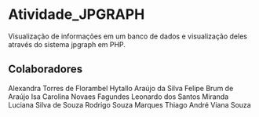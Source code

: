 # Atividade_JPGRAPH
Visualização de informações em um banco de dados e visualização deles através do sistema jpgraph em PHP.

## Colaboradores

Alexandra Torres de Florambel
Hytallo Araújo da Silva
Felipe Brum de Araújo 
Isa Carolina Novaes Fagundes
Leonardo dos Santos Miranda
Luciana Silva de Souza
Rodrigo Souza Marques
Thiago André Viana Souza
